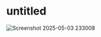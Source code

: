 # untitled
![Screenshot 2025-05-03 233008](https://github.com/user-attachments/assets/a9b0bb32-8216-49bd-bd14-4650166f29bc)
